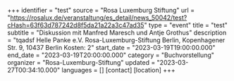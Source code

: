 +++
identifier = "test"
source = "Rosa Luxemburg Stiftung"
url = "https://rosalux.de/veranstaltung/es_detail/news_50042/test?cHash=63f63d787242d8f5da21a22a3c47ad35"
type = "event"
title = "test"
subtitle = "Diskussion mit Manfred Maresch und Antje Grothus"
description = "tqadsf
Helle Panke e.V.  Rosa-Luxemburg-Stiftung Berlin, Kopenhagener Str. 9, 10437 Berlin
Kosten: 2"
start_date = "2023-03-19T19:00:00.000"
end_date = "2023-03-19T20:00:00.000"
category = "Buchvorstellung"
organizer = "Rosa-Luxemburg-Stiftung"
updated = "2023-03-27T00:34:10.000"
languages = []
[contact]
[location]
+++
